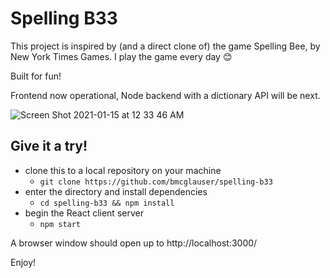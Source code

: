 # Spelling B33

This project is inspired by (and a direct clone of) the game Spelling Bee, by New York Times Games. I play the game every day 😊

Built for fun! 

Frontend now operational, Node backend with a dictionary API will be next.

![Screen Shot 2021-01-15 at 12 33 46 AM](https://user-images.githubusercontent.com/25126281/104685582-64884700-56c9-11eb-8a31-78d203c7725f.png)

## Give it a try!

- clone this to a local repository on your machine
  - `git clone https://github.com/bmcglauser/spelling-b33`
- enter the directory and install dependencies
  - `cd spelling-b33 && npm install`
- begin the React client server
  - `npm start`

A browser window should open up to http://localhost:3000/

Enjoy!
